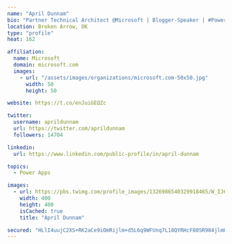 ```yaml
---
name: "April Dunnam"
bio: "Partner Technical Architect @Microsoft | Blogger-Speaker | #PowerApps, #PowerAutomate, #Office365, #SharePoint | #WIT | #Karaoke Queen"
location: Broken Arrow, OK
type: "profile"
heat: 162

affiliation:
  name: Microsoft
  domain: microsoft.com
  images:
    - url: "/assets/images/organizations/microsoft.com-50x50.jpg"
      width: 50
      height: 50

website: https://t.co/enJuiGEQZc

twitter:
  username: aprildunnam
  url: https://twitter.com/aprildunnam
  followers: 14704

linkedin:
  url: https://www.linkedin.com/public-profile/in/april-dunnam

topics:
  - Power Apps

images:
  - url: https://pbs.twimg.com/profile_images/1326986540329918465/W_IJ6Ih2_400x400.jpg
    width: 400
    height: 400
    isCached: true
    title: "April Dunnam"

secured: "HLlI4uujC2XS+RK2aCe9iOmRijlm+d5L6q9WFUnq7L18QYRHcF80SR984jlmHaHA93OpsU13pXnSlDCYdg8K6NYtpEAG3Vhb15KPYb4JVN4iSFhSY4ByJzeaDN59l0P49C2ntXM6RZ7VJNgKv+7HLLbALEwSqg9x7JvDRUwfLQb4+Ty8SZ49b3XIR8bwSkd9gQt5YsfLl9D1iK9Cc7KH7eGZKWZCThiToWG9Md9YQzUQyE4nHq5hWwPOyyawOadv5nsxdknSS2xwbg7xXrRMWdCcbcbiK4ybRz9aOMc/zgVSCoRoxeZfNPLDVZcMx99ADliRaOpj4wtPATLbHLVqj6K70FF5DmcbNSa+2APBa1v8jy4r/RNdlSaEqH+tNAFVHrxf1NVCVfpBEHNqFgu8bVpBnahOiTihiVD3m8QiSx8=;87WIhiIMwRLlfUz22iumcg=="
---
```


